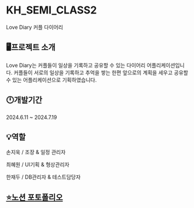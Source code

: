 # KH_SEMI_CLASS2
Love Diary 커플 다이어리

## 🖥️프로젝트 소개
Love Diary는 커플들이 일상을 기록하고 공유할 수 있는 다이어리 어플리케이션입니다.
커플들이 서로의 일상을 기록하고 추억을 쌓는 한편 앞으로의 계획을 세우고 공유할 수 있는 어플리케이션으로 기획하였습니다.


## 🕛개발기간
2024.6.11 ~ 2024.7.19

## 💡역할
손지욱 / 조장 & 일정 관리자


최혜원 / UI기획 & 형상관리자


한재두 / DB관리자 & 테스트담당자

## [⭐노션 포토폴리오]([https://prairie-dietician-01c.notion.site/Eyes-On-Us-cb1efda2a0e448288d1ce42a76ea6ec1?pvs=41](https://mint-passenger-741.notion.site/Love-Diary-b474de9b2729405c94580b422b9dcf6f?pvs=4))
